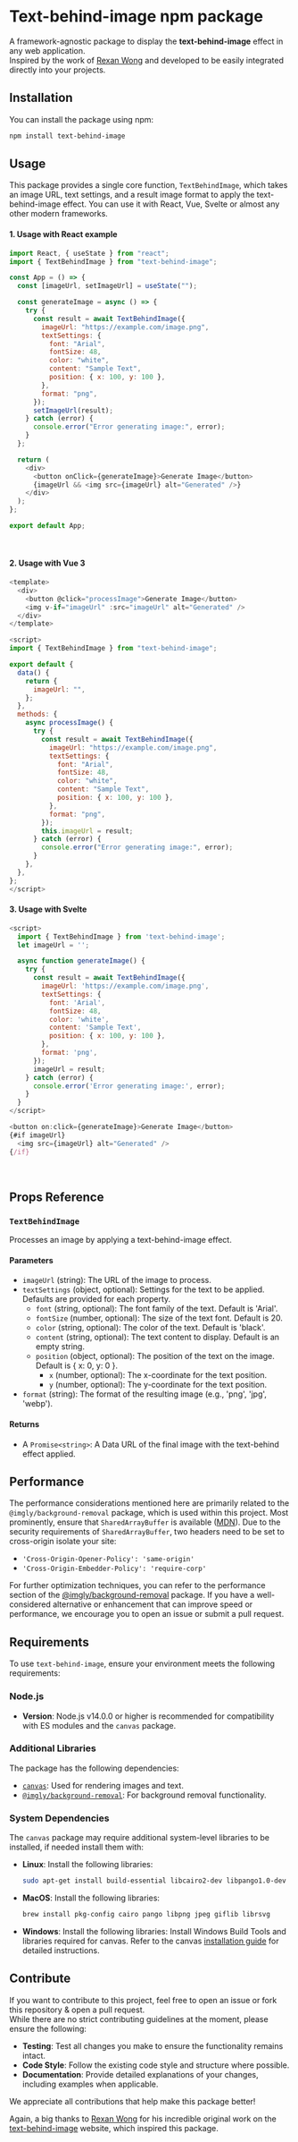 # Text-behind-image npm package

A framework-agnostic package to display the **text-behind-image** effect in any web application.  
Inspired by the work of [Rexan Wong](https://x.com/rexan_wong) and developed to be easily integrated directly into your projects.

## Installation

You can install the package using npm:

```bash
npm install text-behind-image
```

## Usage

This package provides a single core function, `TextBehindImage`, which takes an image URL, text settings, and a result image format to apply the text-behind-image effect. You can use it with React, Vue, Svelte or almost any other modern frameworks.

#### 1. Usage with React example

```javascript
import React, { useState } from "react";
import { TextBehindImage } from "text-behind-image";

const App = () => {
  const [imageUrl, setImageUrl] = useState("");

  const generateImage = async () => {
    try {
      const result = await TextBehindImage({
        imageUrl: "https://example.com/image.png",
        textSettings: {
          font: "Arial",
          fontSize: 48,
          color: "white",
          content: "Sample Text",
          position: { x: 100, y: 100 },
        },
        format: "png",
      });
      setImageUrl(result);
    } catch (error) {
      console.error("Error generating image:", error);
    }
  };

  return (
    <div>
      <button onClick={generateImage}>Generate Image</button>
      {imageUrl && <img src={imageUrl} alt="Generated" />}
    </div>
  );
};

export default App;
```

<br>

#### 2. Usage with Vue 3

```javascript
<template>
  <div>
    <button @click="processImage">Generate Image</button>
    <img v-if="imageUrl" :src="imageUrl" alt="Generated" />
  </div>
</template>

<script>
import { TextBehindImage } from "text-behind-image";

export default {
  data() {
    return {
      imageUrl: "",
    };
  },
  methods: {
    async processImage() {
      try {
        const result = await TextBehindImage({
          imageUrl: "https://example.com/image.png",
          textSettings: {
            font: "Arial",
            fontSize: 48,
            color: "white",
            content: "Sample Text",
            position: { x: 100, y: 100 },
          },
          format: "png",
        });
        this.imageUrl = result;
      } catch (error) {
        console.error("Error generating image:", error);
      }
    },
  },
};
</script>
```

#### 3. Usage with Svelte

```javascript
<script>
  import { TextBehindImage } from 'text-behind-image';
  let imageUrl = '';

  async function generateImage() {
    try {
      const result = await TextBehindImage({
        imageUrl: 'https://example.com/image.png',
        textSettings: {
          font: 'Arial',
          fontSize: 48,
          color: 'white',
          content: 'Sample Text',
          position: { x: 100, y: 100 },
        },
        format: 'png',
      });
      imageUrl = result;
    } catch (error) {
      console.error('Error generating image:', error);
    }
  }
</script>

<button on:click={generateImage}>Generate Image</button>
{#if imageUrl}
  <img src={imageUrl} alt="Generated" />
{/if}
```

<br>

## Props Reference

### `TextBehindImage`

Processes an image by applying a text-behind-image effect.

#### **Parameters**

- `imageUrl` (string): The URL of the image to process.
- `textSettings` (object, optional): Settings for the text to be applied. Defaults are provided for each property.
  - `font` (string, optional): The font family of the text. Default is 'Arial'.
  - `fontSize` (number, optional): The size of the text font. Default is 20.
  - `color` (string, optional): The color of the text. Default is 'black'.
  - `content` (string, optional): The text content to display. Default is an empty string.
  - `position` (object, optional): The position of the text on the image. Default is { x: 0, y: 0 }.
    - `x` (number, optional): The x-coordinate for the text position.
    - `y` (number, optional): The y-coordinate for the text position.
- `format` (string): The format of the resulting image (e.g., 'png', 'jpg', 'webp').

#### **Returns**

- A `Promise<string>`: A Data URL of the final image with the text-behind effect applied.

## Performance

The performance considerations mentioned here are primarily related to the `@imgly/background-removal` package, which is used within this project. Most prominently, ensure that `SharedArrayBuffer` is available ([MDN](https://developer.mozilla.org/en-US/docs/Web/JavaScript/Reference/Global_Objects/SharedArrayBuffer)). Due to the security requirements of `SharedArrayBuffer`, two headers need to be set to cross-origin isolate your site:

- `'Cross-Origin-Opener-Policy': 'same-origin'`
- `'Cross-Origin-Embedder-Policy': 'require-corp'`

For further optimization techniques, you can refer to the performance section of the [@imgly/background-removal](https://www.npmjs.com/package/@imgly/background-removal) package.
If you have a well-considered alternative or enhancement that can improve speed or performance, we encourage you to open an issue or submit a pull request.

## Requirements

To use `text-behind-image`, ensure your environment meets the following requirements:

### Node.js

- **Version**: Node.js v14.0.0 or higher is recommended for compatibility with ES modules and the `canvas` package.

### Additional Libraries

The package has the following dependencies:

- [`canvas`](https://www.npmjs.com/package/canvas): Used for rendering images and text.
- [`@imgly/background-removal`](https://www.npmjs.com/package/@imgly/background-removal): For background removal functionality.

### System Dependencies

The `canvas` package may require additional system-level libraries to be installed, if needed install them with:

- **Linux**: Install the following libraries:
  ```bash
  sudo apt-get install build-essential libcairo2-dev libpango1.0-dev libjpeg-dev libgif-dev librsvg2-dev
  ```
- **MacOS**: Install the following libraries:
  ```bash
  brew install pkg-config cairo pango libpng jpeg giflib librsvg
  ```
- **Windows**: Install the following libraries:
  Install Windows Build Tools and libraries required for canvas. Refer to the canvas [installation guide](https://github.com/Automattic/node-canvas/wiki/Installation:-Windows) for detailed instructions.

## Contribute

If you want to contribute to this project, feel free to open an issue or fork this repository & open a pull request.  
While there are no strict contributing guidelines at the moment, please ensure the following:

- **Testing**: Test all changes you make to ensure the functionality remains intact.  
- **Code Style**: Follow the existing code style and structure where possible.  
- **Documentation**: Provide detailed explanations of your changes, including examples when applicable.

We appreciate all contributions that help make this package better!

Again, a big thanks to [Rexan Wong](https://x.com/rexan_wong) for his incredible original work on the [text-behind-image](https://textbehindimage.rexanwong.xyz/) website, which inspired this package.
